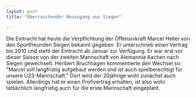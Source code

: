 ```yaml
---
layout: post
title: "Überraschender Neuzugang aus Siegen"

---
```


Die Eintracht hat heute die Verpflichtung der Offensivkraft Marcel Heller von den Sportfreunden Siegen bekannt gegeben. Er unterschrieb einen Vertrag bis 2010 und steht der Eintracht ab Januar zur Verfügung. Er war erst vor dieser Saison von der zweiten Mannschaft von Alemannia Aachen nach Siegen gewechselt. Heribert Bruchhagen kommentierte den Wechsel so: "Marcel soll langfristig aufgebaut werden und ist auch spielberechtigt für unsere U23-Mannschaft." Dort wird der 20jährige wohl zunächst auch spielen. Allerdings hat er einen Profivertrag erhalten, ist also wohl tatsächlich langfristig auch für die erste Mannschaft eingeplant. 



